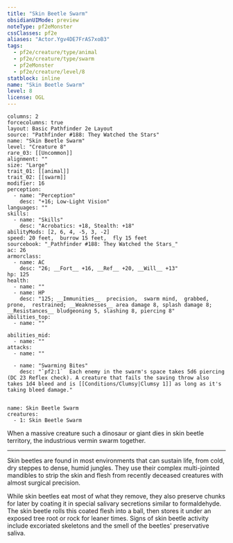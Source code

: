 ```yaml
---
title: "Skin Beetle Swarm"
obsidianUIMode: preview
noteType: pf2eMonster
cssClasses: pf2e
aliases: "Actor.Ygv4DE7FrAS7xoB3" 
tags:
  - pf2e/creature/type/animal
  - pf2e/creature/type/swarm
  - pf2eMonster
  - pf2e/creature/level/8
statblock: inline
name: "Skin Beetle Swarm"
level: 8
license: OGL
---
```


```statblock
columns: 2
forcecolumns: true
layout: Basic Pathfinder 2e Layout
source: "Pathfinder #188: They Watched the Stars"
name: "Skin Beetle Swarm"
level: "Creature 8"
rare_03: [[Uncommon]]
alignment: ""
size: "Large"
trait_01: [[animal]]
trait_02: [[swarm]]
modifier: 16
perception:
  - name: "Perception"
    desc: "+16; Low-Light Vision"
languages: ""
skills:
  - name: "Skills"
    desc: "Acrobatics: +18, Stealth: +18"
abilityMods: [2, 6, 4, -5, 3, -2]
speed: 20 feet,  burrow 15 feet,  fly 15 feet
sourcebook: "_Pathfinder #188: They Watched the Stars_"
ac: 26
armorclass:
  - name: AC
    desc: "26; __Fort__ +16, __Ref__ +20, __Will__ +13"
hp: 125
health:
  - name: ""
  - name: HP
    desc: "125; __Immunities__  precision,  swarm mind,  grabbed,  prone,  restrained; __Weaknesses__ area damage 8, splash damage 8; __Resistances__ bludgeoning 5, slashing 8, piercing 8"
abilities_top:
  - name: ""

abilities_mid:
  - name: ""
attacks:
  - name: ""

  - name: "Swarming Bites"
    desc: "`pf2:1`  Each enemy in the swarm's space takes 5d6 piercing (DC 23 Reflex check). A creature that fails the saving throw also takes 1d4 bleed and is [[Conditions/Clumsy|Clumsy 1]] as long as it's taking bleed damage."
 
```

```encounter-table
name: Skin Beetle Swarm
creatures:
  - 1: Skin Beetle Swarm
```



When a massive creature such a dinosaur or giant dies in skin beetle territory, the industrious vermin swarm together.

* * *

Skin beetles are found in most environments that can sustain life, from cold, dry steppes to dense, humid jungles. They use their complex multi-jointed mandibles to strip the skin and flesh from recently deceased creatures with almost surgical precision.

While skin beetles eat most of what they remove, they also preserve chunks for later by coating it in special salivary secretions similar to formaldehyde. The skin beetle rolls this coated flesh into a ball, then stores it under an exposed tree root or rock for leaner times. Signs of skin beetle activity include excoriated skeletons and the smell of the beetles' preservative saliva.
